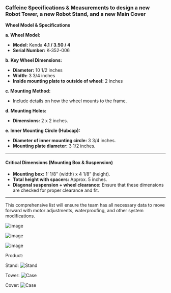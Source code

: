 ### Caffeine Specifications & Measurements to design a new Robot Tower, a new Robot Stand, and a new Main Cover


 **Wheel Model & Specifications**

**a. Wheel Model:**
- **Model:** Kenda **4.1 / 3.50 / 4**
- **Serial Number:** K-352-006

**b. Key Wheel Dimensions:**
- **Diameter:** 10 1/2 inches
- **Width:** 3 3/4 inches
- **Inside mounting plate to outside of wheel:** 2 inches

**c. Mounting Method:**
- Include details on how the wheel mounts to the frame.

**d. Mounting Holes:**
- **Dimensions:** 2 x 2 inches.

**e. Inner Mounting Circle (Hubcap):**
- **Diameter of inner mounting circle:** 3 3/4 inches.
- **Mounting plate diameter:** 3 1/2 inches.

---

####  **Critical Dimensions (Mounting Box & Suspension)**

- **Mounting box:** 1’ 1/8” (width) x 4 1/8” (height). 
- **Total height with spacers:** Approx. 5 inches.
- **Diagonal suspension + wheel clearance:** Ensure that these dimensions are checked for proper clearance and fit. 

---

This comprehensive list will ensure the team has all necessary data to move forward with motor adjustments, waterproofing, and other system modifications.


![image](https://github.com/user-attachments/assets/732bb6fd-14ab-4502-91a5-79b01a400f2e)

![image](https://github.com/user-attachments/assets/1ef5d50e-ad5f-4c51-bbb5-a333dfc0b923)

![image](https://github.com/user-attachments/assets/f9767df1-5455-4527-abb6-76d5904b9e8b)


Product:

Stand:
![Stand](https://github.com/user-attachments/assets/468fbd64-fc86-4552-8709-1db690c42082)

Tower:
![Case](https://github.com/user-attachments/assets/5105875d-5f1f-4cc2-9bdd-8e96392efe83)

Cover:
![Case](https://github.com/user-attachments/assets/77dad682-3361-4744-a843-5383fceb8bd0)



